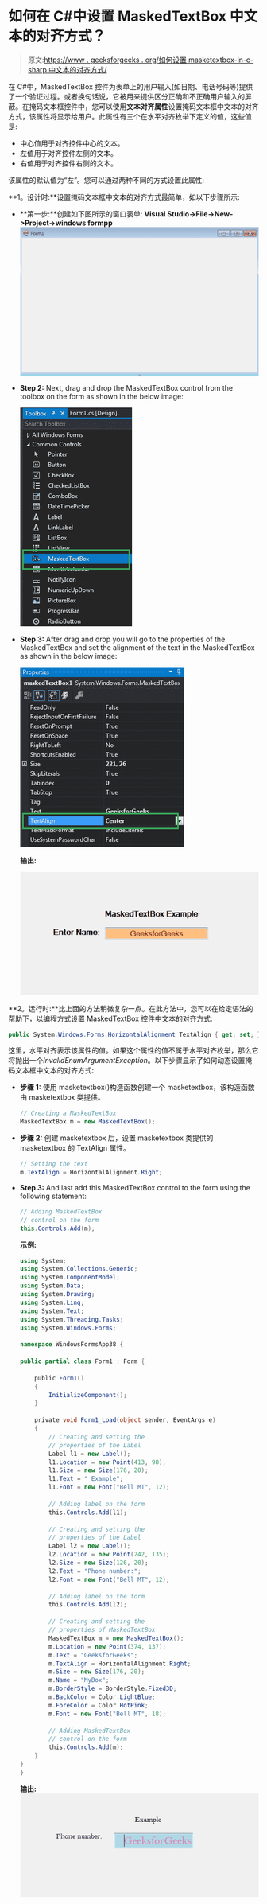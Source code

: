 # 如何在 C#中设置 MaskedTextBox 中文本的对齐方式？

> 原文:[https://www . geeksforgeeks . org/如何设置 masketextbox-in-c-sharp 中文本的对齐方式/](https://www.geeksforgeeks.org/how-to-set-the-alignment-of-the-text-in-maskedtextbox-in-c-sharp/)

在 C#中，MaskedTextBox 控件为表单上的用户输入(如日期、电话号码等)提供了一个验证过程。或者换句话说，它被用来提供区分正确和不正确用户输入的屏蔽。在掩码文本框控件中，您可以使用**文本对齐属性**设置掩码文本框中文本的对齐方式，该属性将显示给用户。此属性有三个在水平对齐枚举下定义的值，这些值是:

*   中心值用于对齐控件中心的文本。
*   左值用于对齐控件左侧的文本。
*   右值用于对齐控件右侧的文本。

该属性的默认值为“左”。您可以通过两种不同的方式设置此属性:

**1。设计时:**设置掩码文本框中文本的对齐方式最简单，如以下步骤所示:

*   **第一步:**创建如下图所示的窗口表单:
    **Visual Studio->File->New->Project->windows formpp**
    ![](img/de9202f1f4646167e60ea580d67273d9.png)
*   **Step 2:** Next, drag and drop the MaskedTextBox control from the toolbox on the form as shown in the below image:

    ![](img/696b640abfbffd1882d7239ad47f0669.png)

*   **Step 3:** After drag and drop you will go to the properties of the MaskedTextBox and set the alignment of the text in the MaskedTextBox as shown in the below image:

    ![](img/143d6ce94a58fbe1651cbc40cbd13004.png)

    **输出:**

    ![](img/f74f6104b763699d890fd72b82bd2a59.png)

**2。运行时:**比上面的方法稍微复杂一点。在此方法中，您可以在给定语法的帮助下，以编程方式设置 MaskedTextBox 控件中文本的对齐方式:

```cs
public System.Windows.Forms.HorizontalAlignment TextAlign { get; set; }
```

这里，水平对齐表示该属性的值。如果这个属性的值不属于水平对齐枚举，那么它将抛出一个*InvalidEnumArgumentException*。以下步骤显示了如何动态设置掩码文本框中文本的对齐方式:

*   **步骤 1:** 使用 masketextbox()构造函数创建一个 masketextbox，该构造函数由 masketextbox 类提供。

    ```cs
    // Creating a MaskedTextBox
    MaskedTextBox m = new MaskedTextBox();

    ```

*   **步骤 2:** 创建 masketextbox 后，设置 masketextbox 类提供的 masketextbox 的 TextAlign 属性。

    ```cs
    // Setting the text
    m.TextAlign = HorizontalAlignment.Right;

    ```

*   **Step 3:** And last add this MaskedTextBox control to the form using the following statement:

    ```cs
    // Adding MaskedTextBox 
    // control on the form
    this.Controls.Add(m);

    ```

    **示例:**

    ```cs
    using System;
    using System.Collections.Generic;
    using System.ComponentModel;
    using System.Data;
    using System.Drawing;
    using System.Linq;
    using System.Text;
    using System.Threading.Tasks;
    using System.Windows.Forms;

    namespace WindowsFormsApp38 {

    public partial class Form1 : Form {

        public Form1()
        {
            InitializeComponent();
        }

        private void Form1_Load(object sender, EventArgs e)
        {
            // Creating and setting the 
            // properties of the Label
            Label l1 = new Label();
            l1.Location = new Point(413, 98);
            l1.Size = new Size(176, 20);
            l1.Text = " Example";
            l1.Font = new Font("Bell MT", 12);

            // Adding label on the form
            this.Controls.Add(l1);

            // Creating and setting the 
            // properties of the Label
            Label l2 = new Label();
            l2.Location = new Point(242, 135);
            l2.Size = new Size(126, 20);
            l2.Text = "Phone number:";
            l2.Font = new Font("Bell MT", 12);

            // Adding label on the form
            this.Controls.Add(l2);

            // Creating and setting the 
            // properties of MaskedTextBox
            MaskedTextBox m = new MaskedTextBox();
            m.Location = new Point(374, 137);
            m.Text = "GeeksforGeeks";
            m.TextAlign = HorizontalAlignment.Right;
            m.Size = new Size(176, 20);
            m.Name = "MyBox";
            m.BorderStyle = BorderStyle.Fixed3D;
            m.BackColor = Color.LightBlue;
            m.ForeColor = Color.HotPink;
            m.Font = new Font("Bell MT", 18);

            // Adding MaskedTextBox
            // control on the form
            this.Controls.Add(m);
        }
    }
    }
    ```

    **输出:**
    ![](img/4d03e78f38fd5b52f67cbf775484b9d0.png)